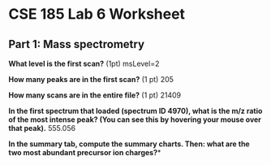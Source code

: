 # CSE 185 Lab 6 Worksheet

## Part 1: Mass spectrometry

**What level is the first scan?** (1pt)
msLevel=2

**How many peaks are in the first scan?** (1 pt)
205

**How many scans are in the entire file?** (1 pt)
21409

**In the first spectrum that loaded (spectrum ID 4970), what is the m/z ratio of the most intense peak? (You can see this by hovering your mouse over that peak).**
555.056

**In the summary tab, compute the summary charts. Then: what are the two most abundant precursor ion charges?***
